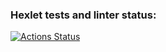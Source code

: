 ### Hexlet tests and linter status:
[![Actions Status](https://github.com/dariavere/java-project-61/workflows/hexlet-check/badge.svg)](https://github.com/dariavere/java-project-61/actions)